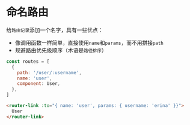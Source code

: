 # 命名路由

给`路由记录`添加一个名字，具有一些优点：

- 像调用函数一样简单，直接使用`name`和`params`，而不用拼接`path`
- 规避路由优先级顺序（术语是`路径排序`）

```js
const routes = [
  {
    path: '/user/:username',
    name: 'user',
    component: User,
  },
]
```

```html
<router-link :to="{ name: 'user', params: { username: 'erina' }}">
  User
</router-link>
```

